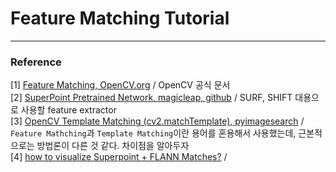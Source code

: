 # Feature Matching Tutorial




***
### Reference 
[1] [Feature Matching, OpenCV.org](https://docs.opencv.org/master/dc/dc3/tutorial_py_matcher.html) / OpenCV 공식 문서 <br/>
[2] [SuperPoint Pretrained Network, magicleap, github](https://github.com/magicleap/SuperPointPretrainedNetwork) / SURF, SHIFT 대용으로 사용할 feature extractor <br/>
[3] [OpenCV Template Matching (cv2.matchTemplate), pyimagesearch](https://www.pyimagesearch.com/2021/03/22/opencv-template-matching-cv2-matchtemplate/) / ```Feature Mathching```과 ```Template Matching```이란 용어를 혼용해서 사용했는데, 근본적으로는 방법론이 다른 것 같다. 차이점을 알아두자 <br/>
[4] [how to visualize Superpoint + FLANN Matches?](https://github.com/Shiaoming/Python-VO/issues/7) / 

